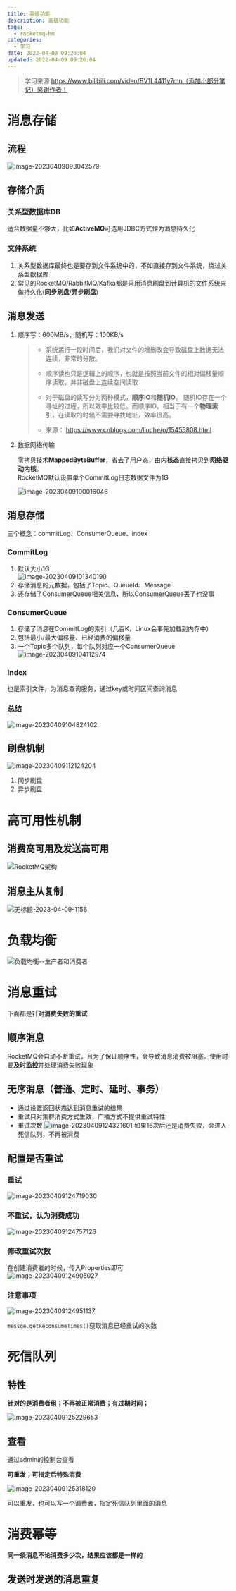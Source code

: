 ```yaml
---
title: 高级功能
description: 高级功能
tags:
  - rocketmq-hm
categories:
  - 学习
date: 2022-04-09 09:20:04
updated: 2022-04-09 09:20:04
---
```


> 学习来源 https://www.bilibili.com/video/BV1L4411y7mn（添加小部分笔记）感谢作者！

# 消息存储

## 流程

![image-20230409093042579](https://raw.githubusercontent.com/lwmfjc/lwmfjc.github.io.resource/main/img/image-20230409093042579.png)

## 存储介质

### 关系型数据库DB

适合数据量不够大，比如**ActiveMQ**可选用JDBC方式作为消息持久化

### 文件系统

1. 关系型数据库最终也是要存到文件系统中的，不如直接存到文件系统，绕过关系型数据库
2. 常见的RocketMQ/RabbitMQ/Kafka都是采用消息刷盘到计算机的文件系统来做持久化(**同步刷盘**/**异步刷盘**)

## 消息发送

1. 顺序写：600MB/s，随机写：100KB/s  

   > - 系统运行一段时间后，我们对文件的增删改会导致磁盘上数据无法连续，非常的分散。
   >
   > - 顺序读也只是逻辑上的顺序，也就是按照当前文件的相对偏移量顺序读取，并非磁盘上连续空间读取
   > - 对于磁盘的读写分为两种模式，**顺序IO**和**随机IO**。 随机IO存在一个寻址的过程，所以效率比较低。而顺序IO，相当于有一个**物理索引**，在读取的时候不需要寻找地址，效率很高。 
   > - 来源： https://www.cnblogs.com/liuche/p/15455808.html

2. 数据网络传输  

   零拷贝技术**MappedByteBuffer**，省去了用户态，由**内核态**直接拷贝到**网络驱动内核**。    
   RocketMQ默认设置单个CommitLog日志数据文件为1G


   ![image-20230409100016046](https://raw.githubusercontent.com/lwmfjc/lwmfjc.github.io.resource/main/img/image-20230409100016046.png)

## 消息存储

三个概念：commitLog、ConsumerQueue、index

### CommitLog

1. 默认大小1G  
   ![image-20230409101340190](https://raw.githubusercontent.com/lwmfjc/lwmfjc.github.io.resource/main/img/image-20230409101340190.png)
2. 存储消息的元数据，包括了Topic、QueueId、Message
3. 还存储了ConsumerQueue相关信息，所以ConsumerQueue丢了也没事

### ConsumerQueue

1. 存储了消息在CommitLog的索引（几百K，Linux会事先加载到内存中）
2. 包括最小/最大偏移量、已经消费的偏移量
3. 一个Topic多个队列，每个队列对应一个ConsumerQueue  
   ![image-20230409104112974](https://raw.githubusercontent.com/lwmfjc/lwmfjc.github.io.resource/main/img/image-20230409104112974.png)

### Index

也是索引文件，为消息查询服务，通过key或时间区间查询消息

### 总结

![image-20230409104824102](https://raw.githubusercontent.com/lwmfjc/lwmfjc.github.io.resource/main/img/image-20230409104824102.png)

## 刷盘机制

![image-20230409112124204](https://raw.githubusercontent.com/lwmfjc/lwmfjc.github.io.resource/main/img/image-20230409112124204.png)

1. 同步刷盘
2. 异步刷盘

# 高可用性机制

## 消费高可用及发送高可用

![RocketMQ架构](https://raw.githubusercontent.com/lwmfjc/lwmfjc.github.io.resource/main/img/RocketMQ%E6%9E%B6%E6%9E%84.png)

## 消息主从复制

![无标题-2023-04-09-1156](https://raw.githubusercontent.com/lwmfjc/lwmfjc.github.io.resource/main/img/%E6%97%A0%E6%A0%87%E9%A2%98-2023-04-09-1156.png)

# 负载均衡

![负载均衡--生产者和消费者](https://raw.githubusercontent.com/lwmfjc/lwmfjc.github.io.resource/main/img/%E8%B4%9F%E8%BD%BD%E5%9D%87%E8%A1%A1--%E7%94%9F%E4%BA%A7%E8%80%85%E5%92%8C%E6%B6%88%E8%B4%B9%E8%80%85.png)

# 消息重试

下面都是针对**消费失败的重试**

## 顺序消息  

RocketMQ会自动不断重试，且为了保证顺序性，会导致消息消费被阻塞。使用时要**及时监控**并处理消费失败现象

## 无序消息（普通、定时、延时、事务）  

- 通过设置返回状态达到消息重试的结果
- 重试只对集群消费方式生效，广播方式不提供重试特性
- 重试次数
  ![image-20230409124321601](https://raw.githubusercontent.com/lwmfjc/lwmfjc.github.io.resource/main/img/image-20230409124321601.png)
  如果16次后还是消费失败，会进入死信队列，不再被消费

## 配置是否重试

### 重试

![image-20230409124719030](https://raw.githubusercontent.com/lwmfjc/lwmfjc.github.io.resource/main/img/image-20230409124719030.png)

### 不重试，认为消费成功

![image-20230409124757126](https://raw.githubusercontent.com/lwmfjc/lwmfjc.github.io.resource/main/img/image-20230409124757126.png)

### 修改重试次数

在创建消费者的时候，传入Properties即可  
![image-20230409124905027](https://raw.githubusercontent.com/lwmfjc/lwmfjc.github.io.resource/main/img/image-20230409124905027.png)

### 注意事项

![image-20230409124951137](https://raw.githubusercontent.com/lwmfjc/lwmfjc.github.io.resource/main/img/image-20230409124951137.png)

```messge.getReconsumeTimes()```获取消息已经重试的次数

# 死信队列

## 特性

**针对的是消费者组；不再被正常消费；有过期时间；**

![image-20230409125229653](https://raw.githubusercontent.com/lwmfjc/lwmfjc.github.io.resource/main/img/image-20230409125229653.png)

## 查看

通过admin的控制台查看

**可重发；可指定后特殊消费**

![image-20230409125318120](https://raw.githubusercontent.com/lwmfjc/lwmfjc.github.io.resource/main/img/image-20230409125318120.png)

可以重发，也可以写一个消费者，指定死信队列里面的消息

# 消费幂等

**同一条消息不论消费多少次，结果应该都是一样的**

## 发送时发送的消息重复

